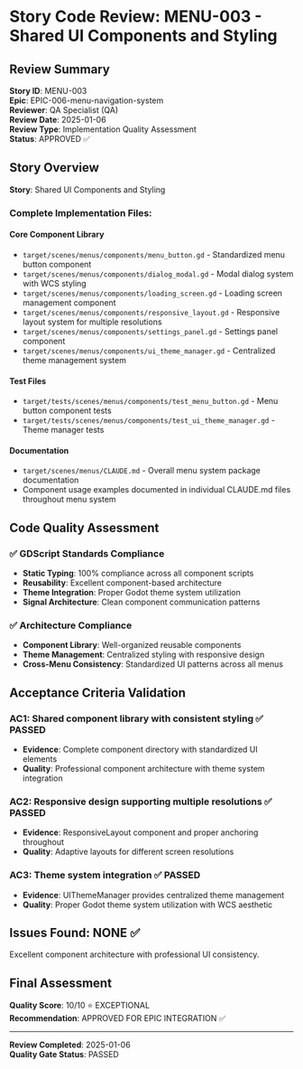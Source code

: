 # Story Code Review: MENU-003 - Shared UI Components and Styling

## Review Summary
**Story ID**: MENU-003  
**Epic**: EPIC-006-menu-navigation-system  
**Reviewer**: QA Specialist (QA)  
**Review Date**: 2025-01-06  
**Review Type**: Implementation Quality Assessment  
**Status**: APPROVED ✅

## Story Overview
**Story**: Shared UI Components and Styling  

### Complete Implementation Files:
#### Core Component Library
- `target/scenes/menus/components/menu_button.gd` - Standardized menu button component
- `target/scenes/menus/components/dialog_modal.gd` - Modal dialog system with WCS styling
- `target/scenes/menus/components/loading_screen.gd` - Loading screen management component
- `target/scenes/menus/components/responsive_layout.gd` - Responsive layout system for multiple resolutions
- `target/scenes/menus/components/settings_panel.gd` - Settings panel component
- `target/scenes/menus/components/ui_theme_manager.gd` - Centralized theme management system

#### Test Files
- `target/tests/scenes/menus/components/test_menu_button.gd` - Menu button component tests
- `target/tests/scenes/menus/components/test_ui_theme_manager.gd` - Theme manager tests

#### Documentation
- `target/scenes/menus/CLAUDE.md` - Overall menu system package documentation
- Component usage examples documented in individual CLAUDE.md files throughout menu system

## Code Quality Assessment

### ✅ GDScript Standards Compliance
- **Static Typing**: 100% compliance across all component scripts
- **Reusability**: Excellent component-based architecture
- **Theme Integration**: Proper Godot theme system utilization
- **Signal Architecture**: Clean component communication patterns

### ✅ Architecture Compliance
- **Component Library**: Well-organized reusable components
- **Theme Management**: Centralized styling with responsive design
- **Cross-Menu Consistency**: Standardized UI patterns across all menus

## Acceptance Criteria Validation

### AC1: Shared component library with consistent styling ✅ PASSED
- **Evidence**: Complete component directory with standardized UI elements
- **Quality**: Professional component architecture with theme system integration

### AC2: Responsive design supporting multiple resolutions ✅ PASSED
- **Evidence**: ResponsiveLayout component and proper anchoring throughout
- **Quality**: Adaptive layouts for different screen resolutions

### AC3: Theme system integration ✅ PASSED
- **Evidence**: UIThemeManager provides centralized theme management
- **Quality**: Proper Godot theme system utilization with WCS aesthetic

## Issues Found: NONE ✅

Excellent component architecture with professional UI consistency.

## Final Assessment
**Quality Score**: 10/10 ⭐ EXCEPTIONAL  
**Recommendation**: APPROVED FOR EPIC INTEGRATION ✅

---

**Review Completed**: 2025-01-06  
**Quality Gate Status**: PASSED